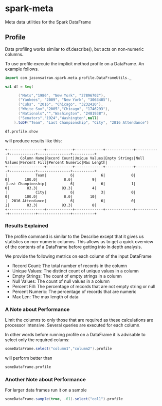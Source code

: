 # spark-meta

Meta data utilities for the Spark DataFrame


## Profile

Data profiling works similar to df.describe(), but acts on non-numeric columns.

To use profile execute the implicit method profile on a DataFrame.  An example follows.

```scala
import com.jasonsatran.spark.meta.profile.DataFrameUtils._

val df = Seq(

      ("Mets","1986", "New York", "27896702"),
      ("Yankees", "2009", "New York", "3063405"),
      ("Cubs", "2016", "Chicago", "3232420"),
      ("White Sox","2005","Chicago", "1746293"),
      ("Nationals","","Washington", "2481938"),
      ("Senators","1924","Washington",null)
    ).toDF("Team", "Last Championship", "City", "2016 Attendance")

df.profile.show

```

will produce results like this:

```
+-----------------+------------+-------------+-------------+-----------+------------+---------------+----------+
|      Column Name|Record Count|Unique Values|Empty Strings|Null Values|Percent Fill|Percent Numeric|Max Length|
+-----------------+------------+-------------+-------------+-----------+------------+---------------+----------+
|             Team|           6|            6|            0|          0|       100.0|            0.0|         9|
|Last Championship|           6|            6|            1|          0|        83.3|           83.3|         4|
|             City|           6|            3|            0|          0|       100.0|            0.0|        10|
|  2016 Attendance|           6|            6|            0|          1|        83.3|           83.3|         8|
+-----------------+------------+-------------+-------------+-----------+------------+---------------+----------+
```

### Results Explained

The profile command is similar to the Describe except that it gives us statistics on non-numeric columns. This allows us to get a quick overview of the contents of a DataFrame before getting into in depth analysis.

We provide the following metrics on each column of the input DataFrame

- Record Count:  The total number of records in the column
- Unique Values:  The distinct count of unique values in a column
- Empty Strings:  The count of empty strings in a column
- Null Values:  The count of null values in a column
- Percent Fill:  The percentage of records that are not empty string or null
- Percent Numeric:  The percentage of records that are numeric
- Max Len:  The max length of data


### A Note about Performance

Limit the columns to only those that are required as these calculations are processor intensive.  Several queries are executed for each column.

In other words before running profile on a DataFrame it is advisable to select only the required colums:

```scala
someDataFrame.select("column1","column2").profile
```

will perform better than

```scala
someDataFrame.profile
```

### Another Note about Performance

For larger data frames run it on a sample

```scala
someDataFrame.sample(true, .01).select("col1").profile
````
